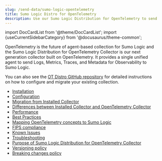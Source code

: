 ```yaml
---
slug: /send-data/sumo-logic-opentelemetry
title: Sumo Logic Distro for OpenTelemetry
description: Use our Sumo Logic Distribution for OpenTelemetry to send data to Sumo Logic.
---
```


import DocCardList from '@theme/DocCardList';
import {useCurrentSidebarCategory} from '@docusaurus/theme-common';

OpenTelemetry is the future of agent-based collection for Sumo Logic and the Sumo Logic Distribution for OpenTelemetry Collector is our next generation collector built on OpenTelemetry. It provides a single unified agent to send Logs, Metrics, Traces, and Metadata for Observability to Sumo Logic.

You can also see the [OT Distro GitHub repository](https://github.com/SumoLogic/sumologic-otel-collector#readme) for detailed instructions on how to configure and migrate your existing collection.

<!--
In this section, we'll introduce the following concepts:

<DocCardList items={useCurrentSidebarCategory().items}/>
-->

- [Installation](/docs/send-data/sumo-logic-opentelemetry/installation)
- [Configuration](/docs/send-data/sumo-logic-opentelemetry/configuration)
- [Migration from Installed Collector](/docs/send-data/sumo-logic-opentelemetry/migration)
- [Differences between Installed Collector and OpenTelemetry Collector](/docs/send-data/sumo-logic-opentelemetry/comparison)
- [Performance](/docs/send-data/sumo-logic-opentelemetry/performance)
- [Best Practices](/docs/send-data/sumo-logic-opentelemetry/best-practices)
- [Mapping OpenTelemetry concepts to Sumo Logic](/docs/send-data/sumo-logic-opentelemetry/open-telemetry-concepts)
- [FIPS compliance](/docs/send-data/sumo-logic-opentelemetry/fips)
- [Known Issues](/docs/send-data/sumo-logic-opentelemetry/known-issues)
- [Troubleshooting](/docs/send-data/sumo-logic-opentelemetry/troubleshooting)
- [Purpose of Sumo Logic Distribution for OpenTelemetry Collector](/docs/send-data/sumo-logic-opentelemetry/upstream-relation#purpose-of-sumo-logic-distribution-for-opentelemetry-collector)
- [Versioning policy](/docs/send-data/sumo-logic-opentelemetry/upstream-relation#versioning-policy)
- [Breaking changes policy](/docs/send-data/sumo-logic-opentelemetry/upstream-relation#breaking-changes-policy)
